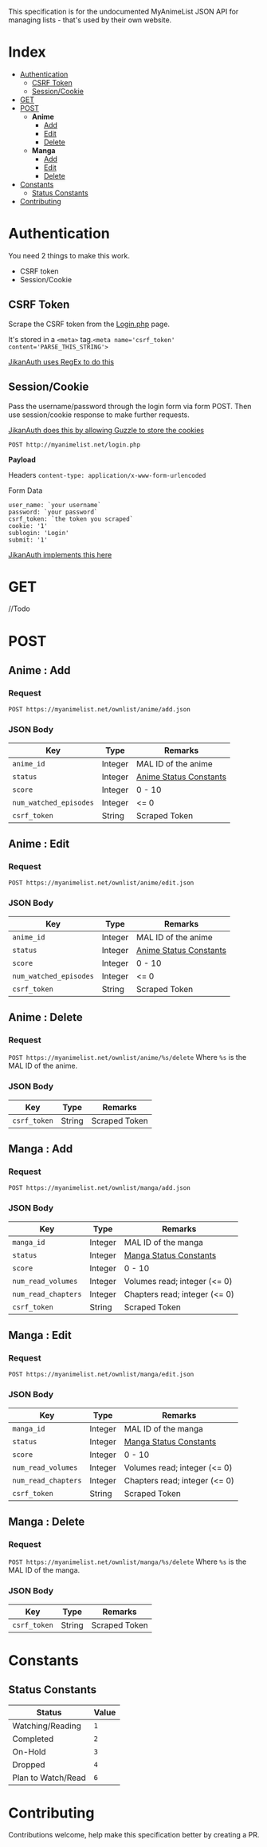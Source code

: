 This specification is for the undocumented MyAnimeList JSON API for managing lists - that's used by their own website.


# Index
- [Authentication](https://github.com/jikan-me/jikan-auth/blob/master/SPECIFICATION.md#authentication)
  - [CSRF Token](https://github.com/jikan-me/jikan-auth/blob/master/SPECIFICATION.md#csrf-token)
  - [Session/Cookie](https://github.com/jikan-me/jikan-auth/blob/master/SPECIFICATION.md#sessioncookie)
- [GET](https://github.com/jikan-me/jikan-auth/blob/master/SPECIFICATION.md#get)
- [POST](https://github.com/jikan-me/jikan-auth/blob/master/SPECIFICATION.md#post)
  - **Anime**
    - [Add](https://github.com/jikan-me/jikan-auth/blob/master/SPECIFICATION.md#anime--add)
    - [Edit](https://github.com/jikan-me/jikan-auth/blob/master/SPECIFICATION.md#anime--edit)
    - [Delete](https://github.com/jikan-me/jikan-auth/blob/master/SPECIFICATION.md#anime--delete)
  - **Manga**
    - [Add](https://github.com/jikan-me/jikan-auth/blob/master/SPECIFICATION.md#manga--add)
    - [Edit](https://github.com/jikan-me/jikan-auth/blob/master/SPECIFICATION.md#manga--edit)
    - [Delete](https://github.com/jikan-me/jikan-auth/blob/master/SPECIFICATION.md#manga--delete)
- [Constants](https://github.com/jikan-me/jikan-auth/blob/master/SPECIFICATION.md#constants)
  - [Status Constants](https://github.com/jikan-me/jikan-auth/blob/master/SPECIFICATION.md#status-constants)
- [Contributing](https://github.com/jikan-me/jikan-auth/blob/master/SPECIFICATION.md#contributing)



# Authentication
You need 2 things to make this work.
- CSRF token
- Session/Cookie


## CSRF Token
Scrape the CSRF token from the [Login.php](http://myanimelist.net/login.php) page.

It's stored in a `<meta>` tag.```<meta name='csrf_token' content='PARSE_THIS_STRING'>```

[JikanAuth uses RegEx to do this](https://github.com/jikan-me/jikan-auth/blob/bc489993d767bb778de91844cf53a0f7eab71d27/src/Client/MalClient.php#L30)

## Session/Cookie
Pass the username/password through the login form via form POST. Then use session/cookie response to make further requests.

[JikanAuth does this by allowing Guzzle to store the cookies](https://github.com/jikan-me/jikan-auth/blob/bc489993d767bb778de91844cf53a0f7eab71d27/src/Client/MalClient.php#L24)

`POST http://myanimelist.net/login.php`

**Payload**

Headers
```content-type: application/x-www-form-urlencoded```

Form Data
```
user_name: `your username`
password: `your password`
csrf_token: `the token you scraped`
cookie: '1'
sublogin: 'Login'
submit: '1'
```

[JikanAuth implements this here](https://github.com/jikan-me/jikan-auth/blob/bc489993d767bb778de91844cf53a0f7eab71d27/src/Request/LoginRequest.php#L65)


# GET
//Todo


# POST
## Anime : Add
### Request

`POST https://myanimelist.net/ownlist/anime/add.json`

### JSON Body

| Key | Type | Remarks |
| --- | ----- | ---- |
| `anime_id` | Integer | MAL ID of the anime |
| `status` | Integer | [Anime Status Constants](https://github.com/jikan-me/jikan-auth/blob/master/SPECIFICATION.md#status-constants) |
| `score` | Integer | 0 - 10 |
| `num_watched_episodes` | Integer | <= 0 |
| `csrf_token` | String | Scraped Token | 


## Anime : Edit
### Request

`POST https://myanimelist.net/ownlist/anime/edit.json`

### JSON Body

| Key | Type | Remarks |
| --- | ----- | ---- |
| `anime_id` | Integer | MAL ID of the anime |
| `status` | Integer | [Anime Status Constants](https://github.com/jikan-me/jikan-auth/blob/master/SPECIFICATION.md#status-constants) |
| `score` | Integer | 0 - 10 |
| `num_watched_episodes` | Integer | <= 0 |
| `csrf_token` | String | Scraped Token | 

## Anime : Delete
### Request

```POST https://myanimelist.net/ownlist/anime/%s/delete```
Where `%s` is the MAL ID of the anime.

### JSON Body

| Key | Type | Remarks |
| --- | ----- | ---- |
| `csrf_token` | String | Scraped Token | 


## Manga : Add
### Request

`POST https://myanimelist.net/ownlist/manga/add.json`

### JSON Body

| Key | Type | Remarks |
| --- | ----- | ---- |
| `manga_id` | Integer | MAL ID of the manga |
| `status` | Integer | [Manga Status Constants](https://github.com/jikan-me/jikan-auth/blob/master/SPECIFICATION.md#status-constants) |
| `score` | Integer | 0 - 10 |
| `num_read_volumes` | Integer | Volumes read; integer (<= 0) |
| `num_read_chapters` | Integer | Chapters read; integer (<= 0) |
| `csrf_token` | String | Scraped Token | 

## Manga : Edit

### Request

`POST https://myanimelist.net/ownlist/manga/edit.json`

### JSON Body 

| Key | Type | Remarks |
| --- | ----- | ---- |
| `manga_id` | Integer | MAL ID of the manga |
| `status` | Integer | [Manga Status Constants](https://github.com/jikan-me/jikan-auth/blob/master/SPECIFICATION.md#status-constants) |
| `score` | Integer | 0 - 10 |
| `num_read_volumes` | Integer | Volumes read; integer (<= 0) |
| `num_read_chapters` | Integer | Chapters read; integer (<= 0) |
| `csrf_token` | String | Scraped Token | 


## Manga : Delete

### Request
```POST https://myanimelist.net/ownlist/manga/%s/delete```
Where `%s` is the MAL ID of the manga.


### JSON Body

| Key | Type | Remarks |
| --- | ----- | ---- |
| `csrf_token` | String | Scraped Token | 


# Constants
## Status Constants
| Status | Value |
| --- | ----- |
| Watching/Reading | `1` |
| Completed | `2` |
| On-Hold | `3` |
| Dropped | `4` |
| Plan to Watch/Read | `6` |


# Contributing
Contributions welcome, help make this specification better by creating a PR.
